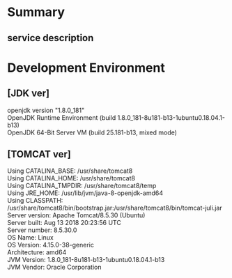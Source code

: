 # Summary
## service description
 
# Development Environment
## [JDK ver]  
openjdk version "1.8.0_181"  
OpenJDK Runtime Environment (build 1.8.0_181-8u181-b13-1ubuntu0.18.04.1-b13)  
OpenJDK 64-Bit Server VM (build 25.181-b13, mixed mode)  
  
## [TOMCAT ver]  
Using CATALINA_BASE:   /usr/share/tomcat8  
Using CATALINA_HOME:   /usr/share/tomcat8  
Using CATALINA_TMPDIR: /usr/share/tomcat8/temp  
Using JRE_HOME:        /usr/lib/jvm/java-8-openjdk-amd64  
Using CLASSPATH:       /usr/share/tomcat8/bin/bootstrap.jar:/usr/share/tomcat8/bin/tomcat-juli.jar  
Server version: Apache Tomcat/8.5.30 (Ubuntu)  
Server built:   Aug 13 2018 20:23:56 UTC  
Server number:  8.5.30.0  
OS Name:        Linux  
OS Version:     4.15.0-38-generic  
Architecture:   amd64  
JVM Version:    1.8.0_181-8u181-b13-1ubuntu0.18.04.1-b13  
JVM Vendor:     Oracle Corporation  
